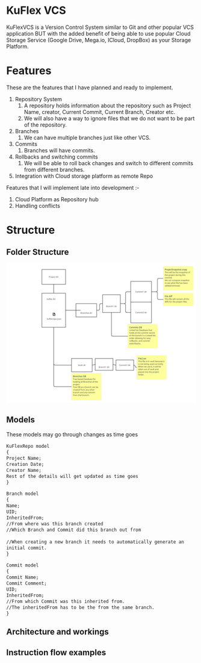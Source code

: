 # KuFlex VCS
KuFlexVCS is a Version Control System similar to Git and other popular VCS application BUT with the added benefit of being able to use popular Cloud Storage Service (Google Drive, Mega.io, ICloud, DropBox) as your Storage Platform.

# Features
These are the features that I have planned and ready to implement. 
1. Repository System
   1. A repository holds information about the repository such as Project Name, creator, Current Commit, Current Branch, Creator etc.
   2. We will also have a way to ignore files that we do not want to be part of the repository.
2. Branches
   1. We can have multiple branches just like other VCS.
3. Commits
   1. Branches will have commits.
4. Rollbacks and switching commits
   1. We will be able to roll back changes and switch to different commits from different branches.
5. Integration with Cloud storage platform as remote Repo

Features that I will implement late into development :- <br>
1. Cloud Platform as Repository hub
2. Handling conflicts

# Structure
## Folder Structure
![dirstructure.jpg](external_resources/dirstructure.jpg)
## Models
These models may go through changes as time goes
```
KuFlexRepo model
{
Project Name;
Creation Date;
Creator Name;
Rest of the details will get updated as time goes
}
```
```
Branch model
{
Name;
UID;
InheritedFrom; 
//From where was this branch created
//Which Branch and Commit did this branch out from

//When creating a new branch it needs to automatically generate an initial commit.
}
```
```
Commit model
{
Commit Name;
Commit Comment;
UID;
InheritedFrom;
//From which Commit was this inherited from.
//The inheritedFrom has to be the from the same branch.
}
```
## Architecture and workings
## Instruction flow examples